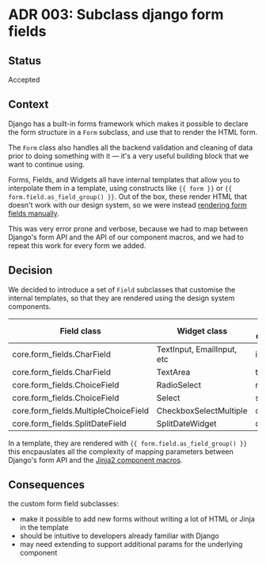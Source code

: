 # ADR 003: Subclass django form fields

## Status

Accepted

## Context

Django has a built-in forms framework which makes it possible to declare the form structure in a `Form` subclass, and use that to render the HTML form.

The `Form` class also handles all the backend validation and cleaning of data prior to doing something with it — it's a very useful building block that we want to continue using.

Forms, Fields, and Widgets all have internal templates that allow you to interpolate them in a template, using constructs like `{{ form }}` or `{{ form.field.as_field_group() }}`. Out of the box, these render HTML that doesn't work with our design system, so we were instead [rendering form fields manually](https://docs.djangoproject.com/en/5.2/topics/forms/#rendering-fields-manually).

This was very error prone and verbose, because we had to map between Django's form API and the API of our component macros, and we had to repeat this work for every form we added.

## Decision

We decided to introduce a set of `Field` subclasses that customise the internal templates, so that they are rendered using the design system components.

| Field class | Widget class | Rendered component |
| -- | -- | -- |
| core.form_fields.CharField | TextInput, EmailInput, etc | input |
| core.form_fields.CharField | TextArea | textarea |
| core.form_fields.ChoiceField | RadioSelect | radios |
| core.form_fields.ChoiceField | Select | select |
| core.form_fields.MultipleChoiceField | CheckboxSelectMultiple | checkboxes |
| core.form_fields.SplitDateField | SplitDateWidget | date-input |

In a template, they are rendered with `{{ form.field.as_field_group() }}` this encpauslates all the complexity of mapping parameters between Django's form API and the [Jinja2 component macros](./ADR-002-Use_Jinja2.md).

## Consequences

the custom form field subclasses:
- make it possible to add new forms without writing a lot of HTML or Jinja in the template
- should be intuitive to developers already familiar with Django
- may need extending to support additional params for the underlying component
